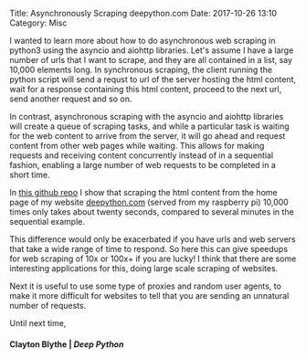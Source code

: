 Title: Asynchronously Scraping deepython.com
Date: 2017-10-26 13:10
Category: Misc 

I wanted to learn more about how to do asynchronous web scraping in python3 using the asyncio and aiohttp libraries. Let's assume I have a large number of urls that I want to scrape, and they are all contained in a list, say 10,000 elements long. In synchronous scraping, the client running the python script will send a requst to url of the server hosting the html content, wait for a response containing this html content, proceed to the next url, send another request and so on. 

In contrast, asynchronous scraping with the asyncio and aiohttp libraries will create a queue of scraping tasks, and while a particular task is waiting for the web content to arrive from the server, it will go ahead and request content from other web pages while waiting. This allows for making requests and receiving content concurrently instead of in a sequential fashion, enabling a large number of web requests to be completed in a short time. 

In [this github repo](https://github.com/claytonblythe/async_examples/blob/master/notebooks/deepython_requests.ipynb) I show that scraping the html content from the home page of my website [deepython.com](http://deepython.com) (served from my raspberry pi) 10,000 times only takes about twenty seconds, compared to several minutes in the sequential example. 

This difference would only be exacerbated if you have urls and web servers that take a wide range of time to respond. So here this can give speedups for web scraping of 10x or 100x+ if you are lucky! I think that there are some interesting applications for this, doing large scale scraping of websites. 

Next it is useful to use some type of proxies and random user agents, to make it more difficult for websites to tell that you are sending an unnatural number of requests. 


Until next time,
#### Clayton Blythe | *Deep Python*
